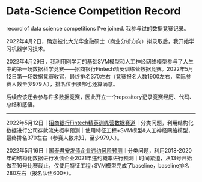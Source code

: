 # Data-Science Competition Record
record of data science competitions I've joined. 
我参与过的数据竞赛记录。

2022年4月2日，确定被北大光华金融硕士（商业分析方向）拟录取后，我开始学习机器学习技术。

2022年4月29日，我利用刚学习的基础SVM模型和人工神经网络模型参与了人生中的第一场数据科学竞赛——招商银行Fintech精英训练营数据竞赛。2022年5月12日第一场数据竞赛收官，最终排名370左右（竞赛报名人数1900左右，实际参赛人数至少979人），排名位于腰部也还算满意。

后续应该还会参与许多数据竞赛，因此开立一个repository记录竞赛经历、代码、总结和感悟。

------------------------------------------------------------------------------

2022年5月12日｜[招商银行Fintech精英训练营数据赛道](https://github.com/ClancyLieu/DataCompetition/tree/main/2022CMBFintech)｜分类问题，利用结构化数据进行公司存款流失概率预测｜使用特征工程+SVM模型&人工神经网络模型，最终排名370左右（参赛人数未知，至少979人）。

2022年5月16日｜[国泰君安发债企业违约风险预测](https://github.com/ClancyLieu/DataCompetition/tree/main/20220516GTJAdefaultRisk)｜分类问题，利用2018-2020年的结构化数据进行发债企业2021年违约概率进行预测｜时间紧迫，从13号开始做至16号比赛截止，仅使用特征工程+SVM模型完成了baseline，baseline排名280左右（报名队伍600+）。
